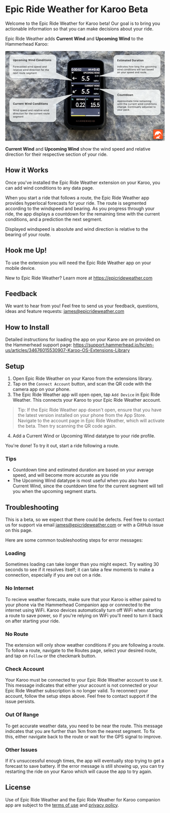 # Epic Ride Weather for Karoo Beta

Welcome to the Epic Ride Weather for Karoo beta! Our goal is to bring you actionable information so that you can make decisions about your ride.

Epic Ride Weather adds **Current Wind** and **Upcoming Wind** to the Hammerhead Karoo:

<img src="images/wind_fields_diagram.png" style="max-width: 100%; height: auto;">

**Current Wind** and **Upcoming Wind** show the wind speed and relative direction for their respective section of your ride. 

## How it Works

Once you've installed the Epic Ride Weather extension on your Karoo, you can add wind conditions to any data page. 

When you start a ride that follows a route, the Epic Ride Weather app provides hyperlocal forecasts for your ride. The route is segmented according to the windspeed and bearing. As you progress through your ride, the app displays a countdown for the remaining time with the current conditions, and a prediction the next segment.

Displayed windspeed is absolute and wind direction is relative to the bearing of your route.

## Hook me Up!

To use the extension you will need the Epic Ride Weather app on your mobile device.

New to Epic Ride Weather? Learn more at <a href="https://www.epicrideweather.com">https://epicrideweather.com</a>

## Feedback

We want to hear from you! Feel free to send us your feedback, questions, ideas and feature requests: <a href="mailto:james@epicrideweather.com">james@epicrideweather.com</a>

## How to Install

Detailed instructions for loading the app on your Karoo are on provided on the Hammerhead support page: https://support.hammerhead.io/hc/en-us/articles/34676015530907-Karoo-OS-Extensions-Library

## Setup

1. Open Epic Ride Weather on your Karoo from the extensions library.
2. Tap on the ``Connect Account`` button, and scan the QR code with the camera app on your phone.
3. The Epic Ride Weather app will open open, tap ``Add Device`` in Epic Ride Weather. This connects your Karoo to your Epic Ride Weather account. 
> Tip: If the Epic Ride Weather app doesn't open, ensure that you have the latest version installed on your phone from the App Store. Navigate to the account page in Epic Ride Weather, which will activate the beta. Then try scanning the QR code again.
4. Add a Current Wind or Upcoming Wind datatype to your ride profile.

You're done! To try it out, start a ride following a route.

### Tips

- Countdown time and estimated duration are based on your average speed, and will become more accurate as you ride
- The Upcoming Wind datatype is most useful when you also have Current Wind, since the countdown time for the current segment will tell you when the upcoming segment starts.

## Troubleshooting

This is a beta, so we expect that there could be defects. Feel free to contact us for support via email <a href="mailto:james@epicrideweather.com">james@epicrideweather.com</a> or with a GitHub issue on this page.

Here are some common toubleshooting steps for error messages:

### Loading

Sometimes loading can take longer than you might expect. Try waiting 30 seconds to see if it resolves itself; it can take a few moments to make a connection, especially if you are out on a ride.

### No Internet

To recieve weather forecasts, make sure that your Karoo is either paired to your phone via the Hammerhead Companion app or connected to the internet using WiFi. Karoo devices automatically turn off WiFi when starting a route to save power, so if you're relying on WiFi you'll need to turn it back on after starting your ride.

### No Route

The extension will only show weather conditions if you are following a route. To follow a route, navigate to the Routes page, select your desired route, and tap on ``Follow`` or the checkmark button.

### Check Account

Your Karoo must be connected to your Epic Ride Weather account to use it. This message indicates that either your account is not connected or your Epic Ride Weather subscription is no longer valid. To reconnect your account, follow the setup steps above. Feel free to contact support if the issue persists.

### Out Of Range

To get accurate weather data, you need to be near the route. This message indicates that you are further than 1km from the nearest segment. To fix this, either navigate back to the route or wait for the GPS signal to improve.

### Other Issues

If it's unsuccessful enough times, the app will eventually stop trying to get a forecast to save battery. If the error message is still showing up, you can try restarting the ride on your Karoo which will cause the app to try again.

## License

Use of Epic Ride Weather and the Epic Ride Weather for Karoo companion app are subject to the [terms of use](https://www.epicrideweather.com/terms-of-use/) and [privacy policy](https://www.epicrideweather.com/privacy-policy/).
